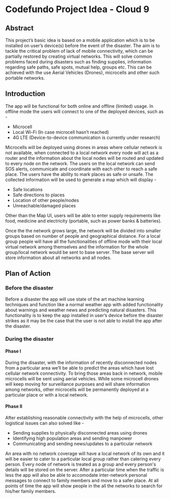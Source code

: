# Codefundo Project Idea - Cloud 9

## Abstract
This project’s basic idea is based on a mobile application which is to be installed on user’s device(s) before the event of the disaster. The aim is to tackle the critical problem of lack of mobile connectivity, which can be partially restored by creating virtual networks. This will solve common problems faced during disasters such as finding supplies, information regarding safe paths, safe spots, mutual help, groups etc. This can be achieved with the use Aerial Vehicles (Drones), microcells and other such portable networks.

## Introduction
The app will be functional for both online and offline (limited) usage. In offline mode the users will connect to one of the deployed devices, such as -
- Microcell
- Local Wi-Fi (In case microcell hasn’t reached)
- 4G LTE (Device-to-device communication is currently under research)

Microcells will be deployed using drones in areas where cellular network is not available, when connected to a local network every node will act as a router and the information about the local nodes will be routed and updated to every node on the network. The users on the local network can send SOS alerts, communicate and coordinate with each other to reach a safe place. The users have the ability to mark places as safe or unsafe. The collected information will be used to generate a map which will display -
- Safe locations
- Safe directions to places
- Location of other people/nodes
- Unreachable/damaged places

Other than the Map UI, users will be able to enter supply requirements like food, medicine and electricity (portable, such as power banks & batteries).

Once the the network grows large, the network will be divided into smaller groups based on number of people and geographical distance. For a local group people will have all the functionalities of offline mode with their local virtual network among themselves and the information for the whole group/local network would be sent to base server. The base server will store information about all networks and all nodes.

## Plan of Action
### Before the disaster
Before a disaster the app will use state of the art machine learning techniques and function like a normal weather app with added functionality about warnings and weather news and predicting natural disasters. This functionality is to keep the app installed in user’s device before the disaster strikes as it may be the case that the user is not able to install the app after the disaster. 

### During the disaster 
#### Phase I
During the disaster, with the information of recently disconnected nodes from a particular area we’ll be able to predict the areas which have lost cellular network connectivity. To bring those areas back in network, mobile microcells will be sent using aerial vehicles. While some microcell drones will keep moving for surveillance purposes and will share information among networks, other microcells will be permanently deployed at a particular place or with a local network. 

#### Phase II
After establishing reasonable connectivity with the help of microcells, other logistical issues can also solved like -
- Sending supplies to physically disconnected areas using drones
- Identifying high population areas and sending manpower
- Communicating and sending news/updates to a particular network

An area with no network coverage will have a local network of its own and it will be easier to cater to a particular local group rather than catering every person. Every node of network is treated as a group and every person's details will be stored on the server. After a particular time when the traffic is less the app will also be able to accomodate inter-network personal messages to connect to family members and move to a safer place. At all points of time the app will show people in the all the networks to search for his/her family members.

